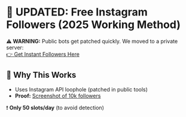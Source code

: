 # 🚨 UPDATED: Free Instagram Followers (2025 Working Method)  
**⚠️ WARNING:** Public bots get patched quickly. We moved to a private server:  
[👉 Get Instant Followers Here](https://redeemcodepro.com/new-offers)  

## 🔑 Why This Works  
- Uses Instagram API loophole (patched in public tools)  
- **Proof:** [Screenshot of 10k followers](https://i.imgur.com/g02L0Nw.jpeg)  

❗ **Only 50 slots/day** (to avoid detection)  
